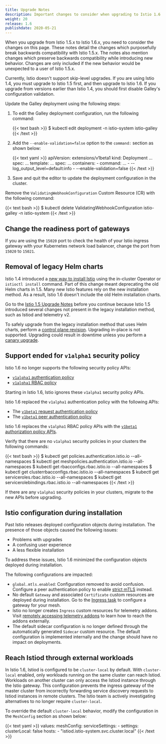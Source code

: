 ```yaml
---
title: Upgrade Notes
description: Important changes to consider when upgrading to Istio 1.6.
weight: 20
release: 1.6
publishdate: 2020-05-21
---
```


When you upgrade from Istio 1.5.x to Istio 1.6.x, you need to consider the changes on this page.
These notes detail the changes which purposefully break backwards compatibility with Istio 1.5.x.
The notes also mention changes which preserve backwards compatibility while introducing new behavior.
Changes are only included if the new behavior would be unexpected to a user of Istio 1.5.x.

Currently, Istio doesn't support skip-level upgrades. If you are using Istio 1.4, you must upgrade to Istio 1.5 first, and then upgrade to Istio 1.6. If you upgrade from versions earlier than Istio 1.4, you should first disable Galley's configuration validation.

Update the Galley deployment using the following steps:

1. To edit the Galley deployment configuration, run the following command:

    {{< text bash >}}
    $ kubectl edit deployment -n istio-system istio-galley
    {{< /text >}}

1. Add the `--enable-validation=false` option to the `command:` section as shown below:

    {{< text yaml >}}
    apiVersion: extensions/v1beta1
    kind: Deployment
    ...
    spec:
    ...
      template:
        ...
        spec:
          ...
          containers:
          - command:
            ...
            - --log_output_level=default:info
            - --enable-validation=false
    {{< /text >}}

1. Save and quit the editor to update the deployment configuration in the cluster.

Remove the `ValidatingWebhookConfiguration` Custom Resource (CR) with the following command:

{{< text bash >}}
$ kubectl delete ValidatingWebhookConfiguration istio-galley -n istio-system
{{< /text >}}

## Change the readiness port of gateways

If you are using the `15020` port to check the health of your Istio ingress gateway with your Kubernetes network load balancer, change the port from `15020` to `15021`.

## Removal of legacy Helm charts

Istio 1.4 introduced a [new way to install Istio](/blog/2019/introducing-istio-operator/) using the in-cluster Operator or `istioctl install` command. Part of this change meant deprecating the old Helm charts in 1.5. Many new Istio features rely on the new installation method. As a result, Istio 1.6 doesn't include the old Helm installation charts.

Go to the [Istio 1.5 Upgrade Notes](/news/releases/1.5.x/announcing-1.5/upgrade-notes/#control-plane-restructuring) before you continue because Istio 1.5 introduced several changes not present in the legacy installation method, such as Istiod and telemetry v2.

To safely upgrade from the legacy installation method that uses Helm charts, perform a [control plane revision](/blog/2020/multiple-control-planes/). Upgrading in-place is not supported. Upgrading could result in downtime unless you perform a [canary upgrade](/docs/setup/upgrade/#canary-upgrades).

## Support ended for `v1alpha1` security policy

Istio 1.6 no longer supports the following security policy APIs:

- [`v1alpha1` authentication policy](https://archive.istio.io/v1.4/docs/reference/config/security/istio.authentication.v1alpha1/)
- [`v1alpha1` RBAC policy](https://archive.istio.io/v1.4/docs/reference/config/security/istio.rbac.v1alpha1/)

Starting in Istio 1.6, Istio ignores these `v1alpha1` security policy APIs.

Istio 1.6 replaced the `v1alpha1` authentication policy with the following APIs:

- The [`v1beta1` request authentication policy](/docs/reference/config/security/request_authentication)
- The [`v1beta1` peer authentication policy](/docs/reference/config/security/peer_authentication)

Istio 1.6 replaces the `v1alpha1` RBAC policy APIs  with the [`v1beta1` authorization policy APIs](/docs/reference/config/security/authorization-policy/).

Verify that there are no `v1alpha1` security policies in your clusters the following commands:

{{< text bash >}}
$ kubectl get policies.authentication.istio.io --all-namespaces
$ kubectl get meshpolicies.authentication.istio.io --all-namespaces
$ kubectl get rbacconfigs.rbac.istio.io --all-namespaces
$ kubectl get clusterrbacconfigs.rbac.istio.io --all-namespaces
$ kubectl get serviceroles.rbac.istio.io --all-namespaces
$ kubectl get servicerolebindings.rbac.istio.io --all-namespaces
{{< /text >}}

If there are any `v1alpha1` security policies in your clusters, migrate to the new APIs before upgrading.

## Istio configuration during installation

Past Istio releases deployed configuration objects during installation. The presence of those objects caused the following issues:

- Problems with upgrades
- A confusing user experience
- A less flexible installation

To address these issues, Istio 1.6 minimized the configuration objects deployed during installation.

The following configurations are impacted:

- `global.mtls.enabled`: Configuration removed to avoid confusion. Configure a peer authentication policy to enable [strict mTLS](/docs/tasks/security/authentication/authn-policy/#globally-enabling-istio-mutual-tls-in-strict-mode) instead.
- No default `Gateway` and associated `Certificate` custom resources are deployed during installation. Go to the [Ingress task](/docs/tasks/traffic-management/ingress/) to configure a gateway for your mesh.
- Istio no longer creates `Ingress` custom resources  for telemetry addons. Visit [remotely accessing telemetry addons](/docs/tasks/observability/gateways/) to learn how to reach the addons externally.
- The default sidecar configuration is no longer defined through the automatically generated `Sidecar` custom resource. The default configuration is implemented internally and the change should have no impact on deployments.

## Reach Istiod through external workloads

In Istio 1.6, Istiod is configured to be `cluster-local` by default.  With `cluster-local` enabled, only workloads running on the same cluster can reach Istiod. Workloads on another cluster can only access the Istiod instance through the Istio gateway. This configuration prevents the ingress gateway of the master cluster from incorrectly forwarding service discovery requests to Istiod instances in remote clusters. The Istio team is actively investigating alternatives to no longer require `cluster-local`.

To override the default `cluster-local` behavior, modify the configuration in the `MeshConfig` section as shown below:

{{< text yaml >}}
values:
  meshConfig:
    serviceSettings:
      - settings:
          clusterLocal: false
        hosts:
          - "istiod.istio-system.svc.cluster.local"
{{< /text >}}
